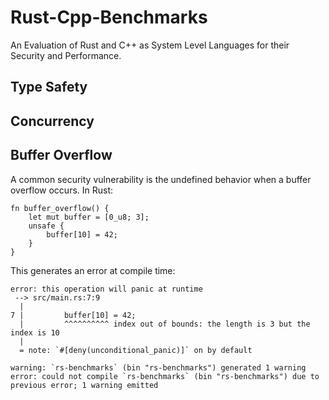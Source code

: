 # Rust-Cpp-Benchmarks
An Evaluation of Rust and C++ as System Level Languages for their Security and Performance. 

## Type Safety
## Concurrency
## Buffer Overflow
A common security vulnerability is the undefined behavior when a buffer overflow occurs.
In Rust:
```
fn buffer_overflow() {
    let mut buffer = [0_u8; 3];
    unsafe {
        buffer[10] = 42;
    }
}
```

This generates an error at compile time:
```
error: this operation will panic at runtime
 --> src/main.rs:7:9
  |
7 |         buffer[10] = 42;
  |         ^^^^^^^^^^ index out of bounds: the length is 3 but the index is 10
  |
  = note: `#[deny(unconditional_panic)]` on by default

warning: `rs-benchmarks` (bin "rs-benchmarks") generated 1 warning
error: could not compile `rs-benchmarks` (bin "rs-benchmarks") due to previous error; 1 warning emitted

```
